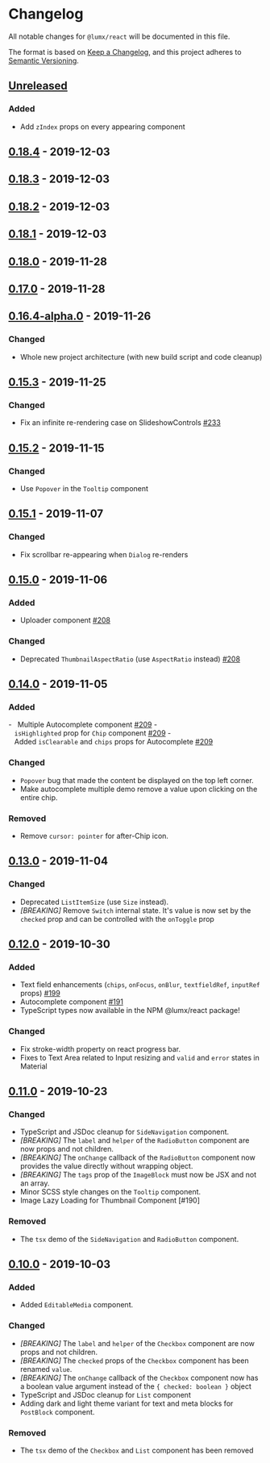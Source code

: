 # Changelog

All notable changes for `@lumx/react` will be documented in this file.

The format is based on [Keep a Changelog](https://keepachangelog.com/en/1.0.0/),
and this project adheres to [Semantic Versioning](https://semver.org/spec/v2.0.0.html).

## [Unreleased]

### Added

-   Add `zIndex` props on every appearing component

## [0.18.4][] - 2019-12-03

## [0.18.3][] - 2019-12-03

## [0.18.2][] - 2019-12-03

## [0.18.1][] - 2019-12-03

## [0.18.0][] - 2019-11-28

## [0.17.0][] - 2019-11-28

## [0.16.4-alpha.0][] - 2019-11-26

### Changed

-   Whole new project architecture (with new build script and code cleanup)

## [0.15.3][] - 2019-11-25

### Changed

-   Fix an infinite re-rendering case on SlideshowControls [#233](https://github.com/lumapps/design-system/pull/233)

## [0.15.2][] - 2019-11-15

### Changed

-   Use `Popover` in the `Tooltip` component

## [0.15.1][] - 2019-11-07

### Changed

-   Fix scrollbar re-appearing when `Dialog` re-renders

## [0.15.0][] - 2019-11-06

### Added

-   Uploader component [#208](https://github.com/lumapps/design-system/pull/208)

### Changed

-   Deprecated `ThumbnailAspectRatio` (use `AspectRatio` instead) [#208](https://github.com/lumapps/design-system/pull/208)

## [0.14.0][] - 2019-11-05

### Added

-   Multiple Autocomplete component [#209](https://github.com/lumapps/design-system/pull/209)
-   `isHighlighted` prop for `Chip` component [#209](https://github.com/lumapps/design-system/pull/209)
-   Added `isClearable` and `chips` props for Autocomplete [#209](https://github.com/lumapps/design-system/pull/209)

### Changed

-   `Popover` bug that made the content be displayed on the top left corner.
-   Make autocomplete multiple demo remove a value upon clicking on the entire chip.

### Removed

-   Remove `cursor: pointer` for after-Chip icon.

## [0.13.0][] - 2019-11-04

### Changed

-   Deprecated `ListItemSize` (use `Size` instead).
-   _[BREAKING]_ Remove `Switch` internal state. It's value is now set by the `checked` prop and can be controlled
    with the `onToggle` prop

## [0.12.0][] - 2019-10-30

### Added

-   Text field enhancements (`chips`, `onFocus`, `onBlur`, `textfieldRef`, `inputRef` props) [#199](https://github.com/lumapps/design-system/pull/199)
-   Autocomplete component [#191](https://github.com/lumapps/design-system/pull/191)
-   TypeScript types now available in the NPM @lumx/react package!

### Changed

-   Fix stroke-width property on react progress bar.
-   Fixes to Text Area related to Input resizing and `valid` and `error` states in Material

## [0.11.0][] - 2019-10-23

### Changed

-   TypeScript and JSDoc cleanup for `SideNavigation` component.
-   _[BREAKING]_ The `label` and `helper` of the `RadioButton` component are now props and not children.
-   _[BREAKING]_ The `onChange` callback of the `RadioButton` component now provides the value directly without wrapping object.
-   _[BREAKING]_ The `tags` prop of the `ImageBlock` must now be JSX and not an array.
-   Minor SCSS style changes on the `Tooltip` component.
-   Image Lazy Loading for Thumbnail Component [#190]

### Removed

-   The `tsx` demo of the `SideNavigation` and `RadioButton` component.

## [0.10.0][] - 2019-10-03

### Added

-   Added `EditableMedia` component.

### Changed

-   _[BREAKING]_ The `label` and `helper` of the `Checkbox` component are now props and not children.
-   _[BREAKING]_ The `checked` props of the `Checkbox` component has been renamed `value`.
-   _[BREAKING]_ The `onChange` callback of the `Checkbox` component now has a boolean value argument instead of the `{ checked: boolean }` object
-   TypeScript and JSDoc cleanup for `List` component
-   Adding dark and light theme variant for text and meta blocks for `PostBlock` component.

### Removed

-   The `tsx` demo of the `Checkbox` and `List` component has been removed

[unreleased]: https://github.com/lumapps/design-system/compare/v0.10.0...HEAD
[0.10.0]: https://github.com/lumapps/design-system/tree/v0.10.0
[0.11.0]: https://github.com/lumapps/design-system/tree/v0.11.0
[0.12.0]: https://github.com/lumapps/design-system/tree/v0.12.0
[0.13.0]: https://github.com/lumapps/design-system/tree/v0.13.0
[0.14.0]: https://github.com/lumapps/design-system/tree/v0.14.0
[0.15.0]: https://github.com/lumapps/design-system/tree/v0.15.0
[0.15.1]: https://github.com/lumapps/design-system/tree/v0.15.1
[0.15.2]: https://github.com/lumapps/design-system/tree/v0.15.2
[0.15.3]: https://github.com/lumapps/design-system/tree/v0.15.3
[unreleased]: https://github.com/lumapps/design-system/compare/v0.16.4-alpha.0...HEAD
[0.16.4-alpha.0]: https://github.com/lumapps/design-system/tree/v0.16.4-alpha.0
[unreleased]: https://github.com/lumapps/design-system/compare/v0.17.0...HEAD
[0.17.0]: https://github.com/lumapps/design-system/tree/v0.17.0
[unreleased]: https://github.com/lumapps/design-system/compare/v0.18.0...HEAD
[0.18.0]: https://github.com/lumapps/design-system/tree/v0.18.0
[unreleased]: https://github.com/lumapps/design-system/compare/v0.18.1...HEAD
[0.18.1]: https://github.com/lumapps/design-system/tree/v0.18.1
[unreleased]: https://github.com/lumapps/design-system/compare/v0.18.2...HEAD
[0.18.2]: https://github.com/lumapps/design-system/tree/v0.18.2
[unreleased]: https://github.com/lumapps/design-system/compare/v0.18.3...HEAD
[0.18.3]: https://github.com/lumapps/design-system/tree/v0.18.3
[unreleased]: https://github.com/lumapps/design-system/compare/v0.18.4...HEAD
[0.18.4]: https://github.com/lumapps/design-system/tree/v0.18.4
